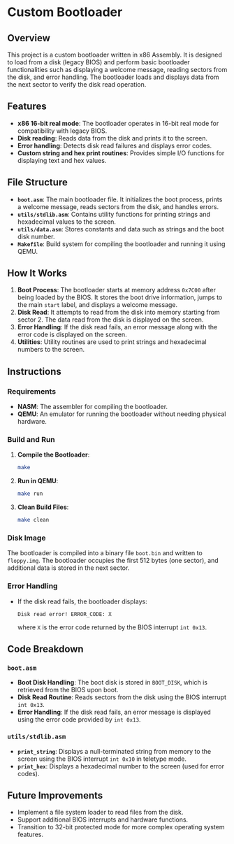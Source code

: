 # Custom Bootloader

## Overview

This project is a custom bootloader written in x86 Assembly. It is designed to load from a disk (legacy BIOS) and perform basic bootloader functionalities such as displaying a welcome message, reading sectors from the disk, and error handling. The bootloader loads and displays data from the next sector to verify the disk read operation.

## Features

- **x86 16-bit real mode**: The bootloader operates in 16-bit real mode for compatibility with legacy BIOS.
- **Disk reading**: Reads data from the disk and prints it to the screen.
- **Error handling**: Detects disk read failures and displays error codes.
- **Custom string and hex print routines**: Provides simple I/O functions for displaying text and hex values.

## File Structure

- **`boot.asm`**: The main bootloader file. It initializes the boot process, prints a welcome message, reads sectors from the disk, and handles errors.
- **`utils/stdlib.asm`**: Contains utility functions for printing strings and hexadecimal values to the screen.
- **`utils/data.asm`**: Stores constants and data such as strings and the boot disk number.
- **`Makefile`**: Build system for compiling the bootloader and running it using QEMU.

## How It Works

1. **Boot Process**: The bootloader starts at memory address `0x7C00` after being loaded by the BIOS. It stores the boot drive information, jumps to the main `start` label, and displays a welcome message.
2. **Disk Read**: It attempts to read from the disk into memory starting from sector 2. The data read from the disk is displayed on the screen.
3. **Error Handling**: If the disk read fails, an error message along with the error code is displayed on the screen.
4. **Utilities**: Utility routines are used to print strings and hexadecimal numbers to the screen.

## Instructions

### Requirements

- **NASM**: The assembler for compiling the bootloader.
- **QEMU**: An emulator for running the bootloader without needing physical hardware.

### Build and Run

1. **Compile the Bootloader**:
   ```bash
   make
   ```

2. **Run in QEMU**:
   ```bash
   make run
   ```

3. **Clean Build Files**:
   ```bash
   make clean
   ```

### Disk Image

The bootloader is compiled into a binary file `boot.bin` and written to `floppy.img`. The bootloader occupies the first 512 bytes (one sector), and additional data is stored in the next sector.

### Error Handling

- If the disk read fails, the bootloader displays:
  ```
  Disk read error! ERROR_CODE: X
  ```
  where `X` is the error code returned by the BIOS interrupt `int 0x13`.

## Code Breakdown

### `boot.asm`

- **Boot Disk Handling**: The boot disk is stored in `BOOT_DISK`, which is retrieved from the BIOS upon boot.
- **Disk Read Routine**: Reads sectors from the disk using the BIOS interrupt `int 0x13`.
- **Error Handling**: If the disk read fails, an error message is displayed using the error code provided by `int 0x13`.
  
### `utils/stdlib.asm`

- **`print_string`**: Displays a null-terminated string from memory to the screen using the BIOS interrupt `int 0x10` in teletype mode.
- **`print_hex`**: Displays a hexadecimal number to the screen (used for error codes).

## Future Improvements

- Implement a file system loader to read files from the disk.
- Support additional BIOS interrupts and hardware functions.
- Transition to 32-bit protected mode for more complex operating system features.

